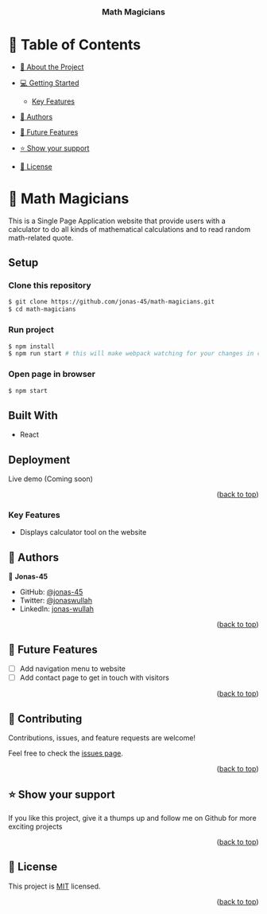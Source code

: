 <a name="readme-top"></a>


<div align="center">

  <h3><b>Math Magicians</b></h3>

</div>

<!-- TABLE OF CONTENTS -->

# 📗 Table of Contents

- [📖 About the Project](#about-project)
- [💻 Getting Started](#getting-started)
    - [Key Features](#key-features)
- [👥 Authors](#authors)
- [🔭 Future Features](#future-features)
- [⭐️ Show your support](#support)

- [📝 License](#license)

<!-- PROJECT DESCRIPTION -->

# 📖 Math Magicians <a name="about-project"></a>

This is a Single Page Application website that provide users with a calculator to do all kinds of mathematical calculations and to read random math-related quote.

## Setup

### Clone this repository

```bash
$ git clone https://github.com/jonas-45/math-magicians.git
$ cd math-magicians
```
### Run project

```bash
$ npm install
$ npm run start # this will make webpack watching for your changes in code
```

### Open page in browser
```bash
$ npm start
```

## Built With

- React

## Deployment 

Live demo (Coming soon)


<p align="right">(<a href="#readme-top">back to top</a>)</p>

### Key Features <a name="key-features"></a>

- Displays calculator tool on the website

<!-- AUTHORS -->

## 👥 Authors <a name="authors"></a>

👤 **Jonas-45**

- GitHub: [@jonas-45](https://github.com/jonas-45)
- Twitter: [@jonaswullah](https://twitter.com/jonaswullah)
- LinkedIn: [jonas-wullah](https://linkedin.com/in/jonas-wullah)

<p align="right">(<a href="#readme-top">back to top</a>)</p>

<!-- FUTURE FEATURES -->

## 🔭 Future Features <a name="future-features"></a>

- [ ] Add navigation menu to website
- [ ] Add contact page to get in touch with visitors

<p align="right">(<a href="#readme-top">back to top</a>)</p>

<!-- CONTRIBUTING -->

## 🤝 Contributing <a name="contributing"></a>

Contributions, issues, and feature requests are welcome!

Feel free to check the [issues page](https://github.com/jonas-45/math-magicians/issues).

<p align="right">(<a href="#readme-top">back to top</a>)</p>

<!-- SUPPORT -->

## ⭐️ Show your support <a name="support"></a>

If you like this project, give it a thumps up and follow me on Github for more exciting projects

<p align="right">(<a href="#readme-top">back to top</a>)</p>

<!-- LICENSE -->

## 📝 License <a name="license"></a>

This project is [MIT](./LICENSE) licensed.

<p align="right">(<a href="#readme-top">back to top</a>)</p>

